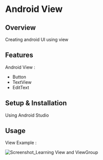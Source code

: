 # Android View

## Overview
Creating android UI using view

## Features
Android View :
- Button
- TextView
- EditText

## Setup & Installation
Using Android Studio

## Usage
View Example :

![Screenshot_Learning View and ViewGroup](https://user-images.githubusercontent.com/56164259/68088598-59b20f80-fe93-11e9-852d-100761101929.png)
